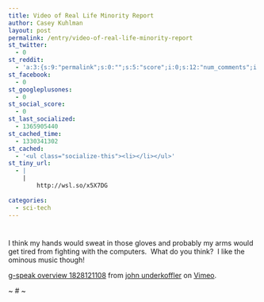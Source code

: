 ```yaml
---
title: Video of Real Life Minority Report
author: Casey Kuhlman
layout: post
permalink: /entry/video-of-real-life-minority-report
st_twitter:
  - 0
st_reddit:
  - 'a:3:{s:9:"permalink";s:0:"";s:5:"score";i:0;s:12:"num_comments";i:0;}'
st_facebook:
  - 0
st_googleplusones:
  - 0
st_social_score:
  - 0
st_last_socialized:
  - 1365905440
st_cached_time:
  - 1330341302
st_cached:
  - '<ul class="socialize-this"><li></li></ul>'
st_tiny_url:
  - |
    |
        http://wsl.so/x5X7DG
        
categories:
  - sci-tech
---
```

# 

I think my hands would sweat in those gloves and probably my arms would get tired from fighting with the computers.  What do you think?  I like the ominous music though! 

[g-speak overview 1828121108][1] from [john underkoffler][2] on [Vimeo][3].

 [1]: http://vimeo.com/2229299
 [2]: http://vimeo.com/user922585
 [3]: http://vimeo.com 

~ # ~